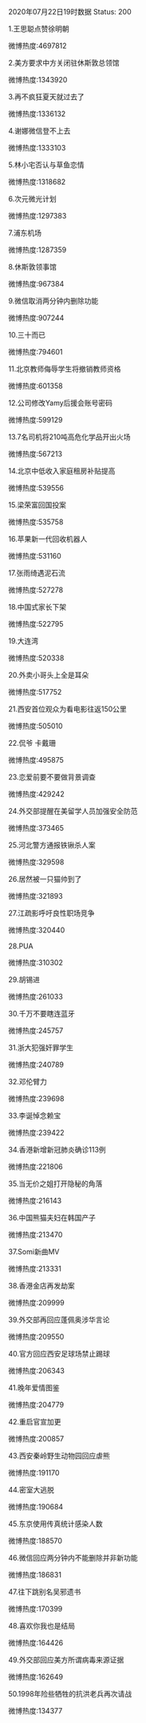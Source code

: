 2020年07月22日19时数据
Status: 200

1.王思聪点赞徐明朝

微博热度:4697812

2.美方要求中方关闭驻休斯敦总领馆

微博热度:1343920

3.再不疯狂夏天就过去了

微博热度:1336132

4.谢娜微信登不上去

微博热度:1333103

5.林小宅否认与草鱼恋情

微博热度:1318682

6.次元微光计划

微博热度:1297383

7.浦东机场

微博热度:1287359

8.休斯敦领事馆

微博热度:967384

9.微信取消两分钟内删除功能

微博热度:907244

10.三十而已

微博热度:794601

11.北京教师侮辱学生将撤销教师资格

微博热度:601358

12.公司修改Yamy后援会账号密码

微博热度:599129

13.7名司机将210吨高危化学品开出火场

微博热度:567213

14.北京中低收入家庭租房补贴提高

微博热度:539556

15.梁荣富回国投案

微博热度:535758

16.苹果新一代回收机器人

微博热度:531160

17.张雨绮遇泥石流

微博热度:527278

18.中国式家长下架

微博热度:522795

19.大连湾

微博热度:520338

20.外卖小哥头上全是耳朵

微博热度:517752

21.西安首位观众为看电影往返150公里

微博热度:505010

22.侃爷 卡戴珊

微博热度:495875

23.恋爱前要不要做背景调查

微博热度:429242

24.外交部提醒在美留学人员加强安全防范

微博热度:373465

25.河北警方通报铁锹杀人案

微博热度:329598

26.居然被一只猫帅到了

微博热度:321893

27.江疏影呼吁良性职场竞争

微博热度:320440

28.PUA

微博热度:310302

29.胡锡进

微博热度:261033

30.千万不要瞎连蓝牙

微博热度:245757

31.浙大犯强奸罪学生

微博热度:240789

32.邓伦臂力

微博热度:239698

33.李诞悼念赖宝

微博热度:239422

34.香港新增新冠肺炎确诊113例

微博热度:221806

35.当无价之姐打开隐秘的角落

微博热度:216143

36.中国熊猫夫妇在韩国产子

微博热度:213470

37.Somi新曲MV

微博热度:213331

38.香港金店再发劫案

微博热度:209999

39.外交部再回应蓬佩奥涉华言论

微博热度:209550

40.官方回应西安足球场禁止踢球

微博热度:206343

41.晚年爱情图鉴

微博热度:204779

42.重启官宣加更

微博热度:200857

43.西安秦岭野生动物园回应虐熊

微博热度:191170

44.密室大逃脱

微博热度:190684

45.东京使用传真统计感染人数

微博热度:188570

46.微信回应两分钟内不能删除并非新功能

微博热度:186831

47.往下跳别名吴邪遗书

微博热度:170399

48.喜欢你我也是结局

微博热度:164426

49.外交部回应美方所谓病毒来源证据

微博热度:162649

50.1998年险些牺牲的抗洪老兵再次请战

微博热度:134377

